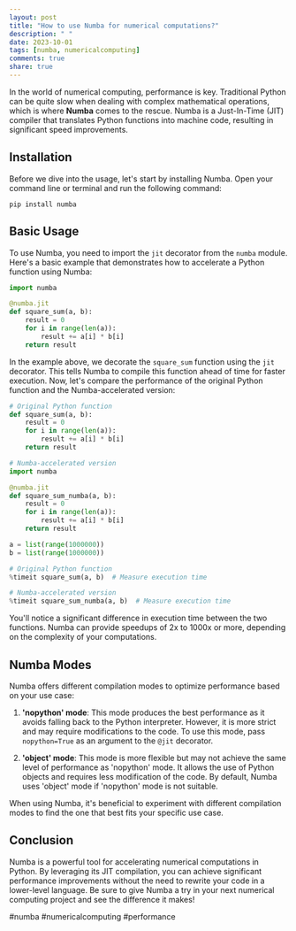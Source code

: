 ```yaml
---
layout: post
title: "How to use Numba for numerical computations?"
description: " "
date: 2023-10-01
tags: [numba, numericalcomputing]
comments: true
share: true
---
```


In the world of numerical computing, performance is key. Traditional Python can be quite slow when dealing with complex mathematical operations, which is where **Numba** comes to the rescue. Numba is a Just-In-Time (JIT) compiler that translates Python functions into machine code, resulting in significant speed improvements.

## Installation

Before we dive into the usage, let's start by installing Numba. Open your command line or terminal and run the following command:

```
pip install numba
```

## Basic Usage

To use Numba, you need to import the `jit` decorator from the `numba` module. Here's a basic example that demonstrates how to accelerate a Python function using Numba:

```python
import numba

@numba.jit
def square_sum(a, b):
    result = 0
    for i in range(len(a)):
        result += a[i] * b[i]
    return result
```

In the example above, we decorate the `square_sum` function using the `jit` decorator. This tells Numba to compile this function ahead of time for faster execution. Now, let's compare the performance of the original Python function and the Numba-accelerated version:

```python
# Original Python function
def square_sum(a, b):
    result = 0
    for i in range(len(a)):
        result += a[i] * b[i]
    return result

# Numba-accelerated version
import numba

@numba.jit
def square_sum_numba(a, b):
    result = 0
    for i in range(len(a)):
        result += a[i] * b[i]
    return result

a = list(range(1000000))
b = list(range(1000000))

# Original Python function
%timeit square_sum(a, b)  # Measure execution time

# Numba-accelerated version
%timeit square_sum_numba(a, b)  # Measure execution time
```

You'll notice a significant difference in execution time between the two functions. Numba can provide speedups of 2x to 1000x or more, depending on the complexity of your computations.

## Numba Modes

Numba offers different compilation modes to optimize performance based on your use case:

1. **'nopython' mode**: This mode produces the best performance as it avoids falling back to the Python interpreter. However, it is more strict and may require modifications to the code. To use this mode, pass `nopython=True` as an argument to the `@jit` decorator.

2. **'object' mode**: This mode is more flexible but may not achieve the same level of performance as 'nopython' mode. It allows the use of Python objects and requires less modification of the code. By default, Numba uses 'object' mode if 'nopython' mode is not suitable.

When using Numba, it's beneficial to experiment with different compilation modes to find the one that best fits your specific use case.

## Conclusion

Numba is a powerful tool for accelerating numerical computations in Python. By leveraging its JIT compilation, you can achieve significant performance improvements without the need to rewrite your code in a lower-level language. Be sure to give Numba a try in your next numerical computing project and see the difference it makes! 

#numba #numericalcomputing #performance